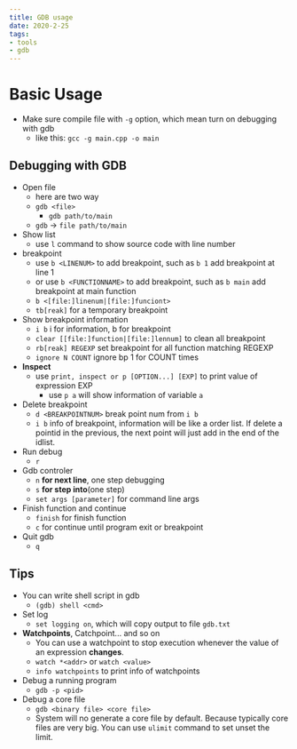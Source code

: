 ```yaml
---
title: GDB usage
date: 2020-2-25
tags: 
- tools
- gdb
---
```


# Basic Usage

- Make sure compile file with `-g` option, which mean turn on debugging with gdb
    - like this: `gcc -g main.cpp -o main`

## Debugging with GDB

- Open file
    - here are two way
    - `gdb <file>`
        - `gdb path/to/main`
    - `gdb` -> `file path/to/main`
- Show list
    - use `l` command to show source code with line number
- breakpoint
    - use `b <LINENUM>` to add breakpoint, such as `b 1` add breakpoint at line 1
    - or use `b <FUNCTIONNAME>` to add breakpoint, such as `b main` add breakpoint at main function
    - `b <[file:]linenum|[file:]funciont>`
    - `tb[reak]` for a temporary breakpoint
- Show breakpoint information
    - `i b` i for information, b for breakpoint
    - `clear [[file:]function|[file:]lennum]` to clean all breakpoint
    - `rb[reak] REGEXP` set breakpoint for all function matching REGEXP
    - `ignore N COUNT` ignore bp 1 for COUNT times 
- **Inspect**
    * use `print, inspect or p [OPTION...] [EXP]` to print value of expression EXP
        + use `p a` will show information of variable `a` 
- Delete breakpoint
    - `d <BREAKPOINTNUM>` break point num from `i b`
    - `i b` info of breakpoint, information will be like a order list. If delete a pointid in the previous, the next point will just add in the end of the idlist.
- Run debug
    - `r`
- Gdb controler
    - `n` **for next line**, one step debugging
    - `s` **for step into**(one step)
    - `set args [parameter]` for command line args
- Finish function and continue
    - `finish` for finish function
    - `c` for continue until program exit or breakpoint
- Quit gdb
    - `q`


## Tips

- You can write shell script in gdb
    * `(gdb) shell <cmd>`
- Set log
    * `set logging on`, which will copy output to file `gdb.txt`
- **Watchpoints**, Catchpoint... and so on
    * You can use a watchpoint to stop execution whenever the value of an expression **changes**.
    * `watch *<addr>` or `watch <value>`
    * `info watchpoints` to print info of watchpoints
- Debug a running program
    * `gdb -p <pid>`
- Debug a core file
    * `gdb <binary file> <core file>`
    * System will no generate a core file by default. Because typically core files are very big. You can use `ulimit` command to set unset the limit.



